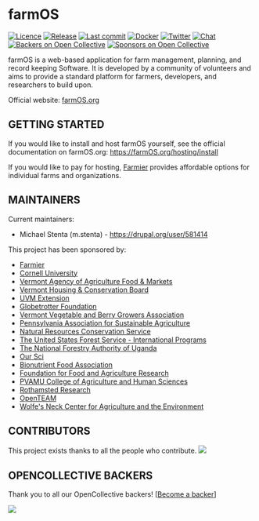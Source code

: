 # farmOS

[![Licence](https://img.shields.io/badge/Licence-GPL%202.0-blue.svg)](https://opensource.org/licenses/GPL-2.0/)
[![Release](https://img.shields.io/github/release/farmOS/farmOS.svg?style=flat)](https://github.com/farmOS/farmOS/releases)
[![Last commit](https://img.shields.io/github/last-commit/farmOS/farmOS.svg?style=flat)](https://github.com/farmOS/farmOS/commits)
[![Docker](https://img.shields.io/docker/pulls/farmos/farmos.svg)](https://hub.docker.com/r/farmos/farmos/)
[![Twitter](https://img.shields.io/twitter/follow/farmOSorg.svg?label=%40farmOSorg&style=flat)](https://twitter.com/farmOSorg)
[![Chat](https://img.shields.io/matrix/farmOS:matrix.org.svg)](https://app.element.io/#/room/#farmOS:matrix.org)
[![Backers on Open Collective](https://opencollective.com/farmOS/backers/badge.svg)](#backers)
[![Sponsors on Open Collective](https://opencollective.com/farmOS/sponsors/badge.svg)](#sponsors)

farmOS is a web-based application for farm management, planning, and record
keeping Software. It is developed by a community of volunteers and aims to provide a
standard platform for farmers, developers, and researchers to build upon.

Official website: [farmOS.org](https://farmOS.org)

## GETTING STARTED

If you would like to install and host farmOS yourself, see the official
documentation on farmOS.org: https://farmOS.org/hosting/install

If you would like to pay for hosting, [Farmier](https://farmier.com) provides
affordable options for individual farms and organizations.

## MAINTAINERS

Current maintainers:
 * Michael Stenta (m.stenta) - https://drupal.org/user/581414

This project has been sponsored by:
 * [Farmier](http://farmier.com)
 * [Cornell University](http://www.cornell.edu)
 * [Vermont Agency of Agriculture Food & Markets](http://agriculture.vermont.gov)
 * [Vermont Housing & Conservation Board](http://www.vhcb.org)
 * [UVM Extension](https://www.uvm.edu/extension)
 * [Globetrotter Foundation](http://globetrotterfoundation.org)
 * [Vermont Vegetable and Berry Growers Association](http://www.uvm.edu/vtvegandberry)
 * [Pennsylvania Association for Sustainable Agriculture](https://pasafarming.org)
 * [Natural Resources Conservation Service](https://www.nrcs.usda.gov)
 * [The United States Forest Service - International Programs](https://www.fs.fed.us/about-agency/international-programs)
 * [The National Forestry Authority of Uganda](https://www.nfa.org.ug/)
 * [Our Sci](http://our-sci.net)
 * [Bionutrient Food Association](https://bionutrient.org)
 * [Foundation for Food and Agriculture Research](https://foundationfar.org/)
 * [PVAMU College of Agriculture and Human Sciences](https://www.pvamu.edu/cahs/)
 * [Rothamsted Research](https://www.rothamsted.ac.uk/)
 * [OpenTEAM](https://openteam.community)
 * [Wolfe's Neck Center for Agriculture and the Environment](https://www.wolfesneck.org)

## CONTRIBUTORS

This project exists thanks to all the people who contribute.
<a href="https://github.com/farmOS/farmOS/graphs/contributors"><img src="https://opencollective.com/farmOS/contributors.svg?width=890&button=false" /></a>

## OPENCOLLECTIVE BACKERS

Thank you to all our OpenCollective backers! [[Become a backer](https://opencollective.com/farmOS#backer)]

<a href="https://opencollective.com/farmOS#backers" target="_blank"><img src="https://opencollective.com/farmOS/backers.svg?width=890"></a>

